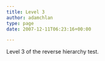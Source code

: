 ```yaml
---
title: Level 3
author: adamchlan
type: page
date: 2007-12-11T06:23:16+00:00

---
```

Level 3 of the reverse hierarchy test.